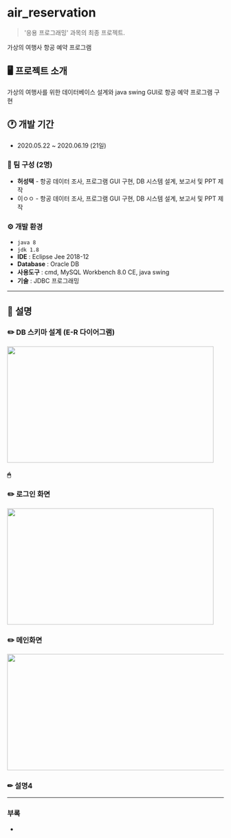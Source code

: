# air_reservation
> '응용 프로그래밍' 과목의 최종 프로젝트.


가상의 여행사 항공 예약 프로그램


## 🖥 프로젝트 소개
가상의 여행사를 위한 데이터베이스 설계와 java swing GUI로 항공 예약 프로그램 구현


## 🕐 개발 기간
- 2020.05.22 ~ 2020.06.19 (21일)


### 👥 팀 구성 (2명)
- **허성택** - 항공 데이터 조사, 프로그램 GUI 구현, DB 시스템 설계, 보고서 및 PPT 제작
- 이ㅇㅇ - 항공 데이터 조사, 프로그램 GUI 구현, DB 시스템 설계, 보고서 및 PPT 제작


### ⚙️ 개발 환경
- `java 8`
- `jdk 1.8`
- **IDE** : Eclipse Jee 2018-12
- **Database** : Oracle DB
- **사용도구** : cmd, MySQL Workbench 8.0 CE, java swing
- **기술** : JDBC 프로그래밍

---

## 📌 설명

### ✏️ DB 스키마 설계 (E-R 다이어그램)
<img src="https://user-images.githubusercontent.com/121115266/210311128-3087136d-52fd-4579-98a5-9b951adda79d.png" width="480" height="270">

#### 🖱 


### ✏️ 로그인 화면
<img src="https://user-images.githubusercontent.com/121115266/210311395-7ee97f28-fafe-420a-ad31-fe9d1b224997.png" width="480" height="270">


### ✏️ 메인화면
<img src="https://user-images.githubusercontent.com/121115266/210311571-c32ccf11-2d3b-484e-8ea1-ae4819b82d6c.png" width="799" height="270">


### ✏ 설명4


---

### 부록
- []()


